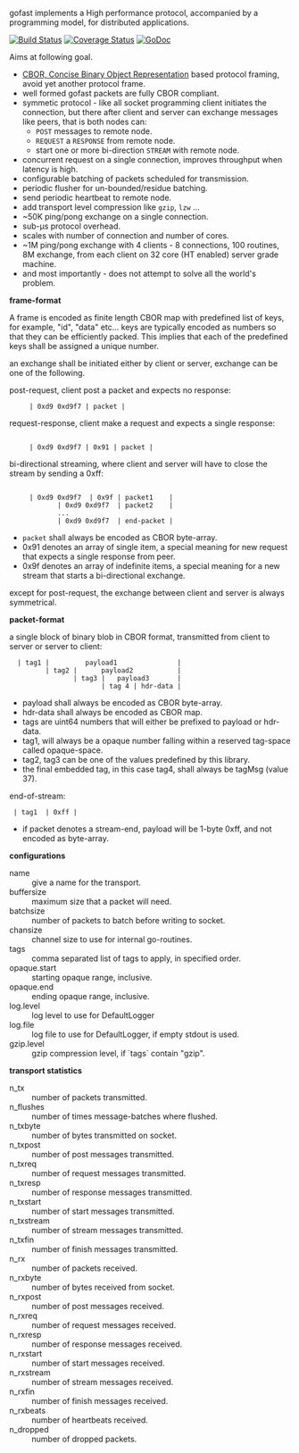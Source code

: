 gofast implements a High performance protocol, accompanied by a 
programming model, for distributed applications.

[![Build Status](https://travis-ci.org/prataprc/gofast.png)](https://travis-ci.org/prataprc/gofast)
[![Coverage Status](https://coveralls.io/repos/prataprc/gofast/badge.png?branch=master&service=github)](https://coveralls.io/github/prataprc/gofast?branch=master)
[![GoDoc](https://godoc.org/github.com/prataprc/gofast?status.png)](https://godoc.org/github.com/prataprc/gofast)

Aims at following goal.

* [CBOR, Concise Binary Object Representation](http://cbor.io/) based protocol
  framing, avoid yet another protocol frame.
* well formed gofast packets are fully CBOR compliant.
* symmetic protocol - like all socket programming client initiates
  the connection, but there after client and server can exchange
  messages like peers, that is both nodes can:
  * ``POST`` messages to remote node.
  * ``REQUEST`` a ``RESPONSE`` from remote node.
  * start one or more bi-direction ``STREAM`` with remote node.
* concurrent request on a single connection, improves throughput
  when latency is high.
* configurable batching of packets scheduled for transmission.
* periodic flusher for un-bounded/residue batching.
* send periodic heartbeat to remote node.
* add transport level compression like `gzip`, `lzw` ...
* ~50K ping/pong exchange on a single connection.
* sub-μs protocol overhead.
* scales with number of connection and number of cores.
* ~1M ping/pong exchange with 4 clients - 8 connections, 100 routines,
  8M exchange, from each client on 32 core (HT enabled) server
  grade machine.
* and most importantly - does not attempt to solve all the
  world's problem.

**frame-format**

A frame is encoded as finite length CBOR map with predefined list
of keys, for example, "id", "data" etc... keys are typically encoded
as numbers so that they can be efficiently packed. This implies that
each of the predefined keys shall be assigned a unique number.

an exchange shall be initiated either by client or server,
exchange can be one of the following.

post-request, client post a packet and expects no response:

```text
     | 0xd9 0xd9f7 | packet |
```

request-response, client make a request and expects a single response:

```text

     | 0xd9 0xd9f7 | 0x91 | packet |
```

bi-directional streaming, where client and server will have to close
the stream by sending a 0xff:

```text

     | 0xd9 0xd9f7  | 0x9f | packet1    |
            | 0xd9 0xd9f7  | packet2    |
            ...
            | 0xd9 0xd9f7  | end-packet |
```

* `packet` shall always be encoded as CBOR byte-array.
* 0x91 denotes an array of single item, a special meaning for new
  request that expects a single response from peer.
* 0x9f denotes an array of indefinite items, a special meaning
  for a new stream that starts a bi-directional exchange.

except for post-request, the exchange between client and server is always
symmetrical.

**packet-format**

a single block of binary blob in CBOR format, transmitted
from client to server or server to client:

```text
  | tag1 |         payload1               |
         | tag2 |      payload2           |
                | tag3 |   payload3       |
                       | tag 4 | hdr-data |
```

* payload shall always be encoded as CBOR byte-array.
* hdr-data shall always be encoded as CBOR map.
* tags are uint64 numbers that will either be prefixed
 to payload or hdr-data.
* tag1, will always be a opaque number falling within a
 reserved tag-space called opaque-space.
* tag2, tag3 can be one of the values predefined by this
 library.
* the final embedded tag, in this case tag4, shall always
 be tagMsg (value 37).

end-of-stream:

```text
 | tag1  | 0xff |
```

* if packet denotes a stream-end, payload will be
 1-byte 0xff, and not encoded as byte-array.


**configurations**

<dl>
    <dt>name</dt>         <dd>give a name for the transport.</dd>
    <dt>buffersize</dt>   <dd>maximum size that a packet will need.</dd>
    <dt>batchsize</dt>    <dd>number of packets to batch before writing to socket.</dd>
    <dt>chansize</dt>     <dd>channel size to use for internal go-routines.</dd>
    <dt>tags</dt>         <dd>comma separated list of tags to apply, in specified order.</dd>
    <dt>opaque.start</dt> <dd>starting opaque range, inclusive.</dd>
    <dt>opaque.end</dt>   <dd>ending opaque range, inclusive.</dd>
    <dt>log.level</dt>    <dd>log level to use for DefaultLogger</dd>
    <dt>log.file</dt>     <dd>log file to use for DefaultLogger, if empty stdout is used.</dd>
    <dt>gzip.level</dt>   <dd>gzip compression level, if `tags` contain "gzip".</dd>
</dl>

**transport statistics**

<dl>
    <dt>n_tx</dt>       <dd>number of packets transmitted.</dd>
    <dt>n_flushes</dt>  <dd>number of times message-batches where flushed.</dd>
    <dt>n_txbyte</dt>   <dd>number of bytes transmitted on socket.</dd>
    <dt>n_txpost</dt>   <dd>number of post messages transmitted.</dd>
    <dt>n_txreq</dt>    <dd>number of request messages transmitted.</dd>
    <dt>n_txresp</dt>   <dd>number of response messages transmitted.</dd>
    <dt>n_txstart</dt>  <dd>number of start messages transmitted.</dd>
    <dt>n_txstream</dt> <dd>number of stream messages transmitted.</dd>
    <dt>n_txfin</dt>    <dd>number of finish messages transmitted.</dd>
    <dt>n_rx</dt>       <dd>number of packets received.</dd>
    <dt>n_rxbyte</dt>   <dd>number of bytes received from socket.</dd>
    <dt>n_rxpost</dt>   <dd>number of post messages received.</dd>
    <dt>n_rxreq</dt>    <dd>number of request messages received.</dd>
    <dt>n_rxresp</dt>   <dd>number of response messages received.</dd>
    <dt>n_rxstart</dt>  <dd>number of start messages received.</dd>
    <dt>n_rxstream</dt> <dd>number of stream messages received.</dd>
    <dt>n_rxfin</dt>    <dd>number of finish messages received.</dd>
    <dt>n_rxbeats</dt>  <dd>number of heartbeats received.</dd>
    <dt>n_dropped</dt>  <dd>number of dropped packets.</dd>
</dl>
